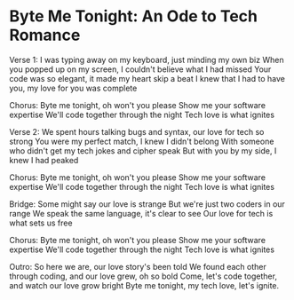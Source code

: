 # Byte Me Tonight: An Ode to Tech Romance

Verse 1:
I was typing away on my keyboard, just minding my own biz
When you popped up on my screen, I couldn't believe what I had missed
Your code was so elegant, it made my heart skip a beat
I knew that I had to have you, my love for you was complete

Chorus:
Byte me tonight, oh won't you please
Show me your software expertise
We'll code together through the night
Tech love is what ignites

Verse 2:
We spent hours talking bugs and syntax, our love for tech so strong
You were my perfect match, I knew I didn't belong
With someone who didn't get my tech jokes and cipher speak
But with you by my side, I knew I had peaked

Chorus:
Byte me tonight, oh won't you please
Show me your software expertise
We'll code together through the night
Tech love is what ignites

Bridge:
Some might say our love is strange
But we're just two coders in our range
We speak the same language, it's clear to see
Our love for tech is what sets us free

Chorus:
Byte me tonight, oh won't you please
Show me your software expertise
We'll code together through the night
Tech love is what ignites

Outro:
So here we are, our love story's been told
We found each other through coding, and our love grew, oh so bold
Come, let's code together, and watch our love grow bright
Byte me tonight, my tech love, let's ignite.